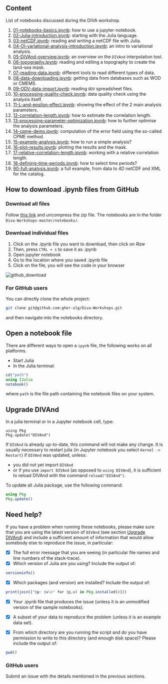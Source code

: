 ## Content

List of notebooks discussed during the DIVA workshop.

1. [01-notebooks-basics.ipynb](01-notebooks-basics.ipynb): how to use a jupyter-notebook.
1. [02-Julia-introduction.ipynb](02-Julia-introduction.ipynb): starting with the Julia language.
1. [03-netCDF.ipynb](03-netCDF.ipynb): reading and writing a netCDF file with Julia.
1. [04-OI-variational-analysis-introduction.ipynb](04-OI-variational-analysis-introduction.ipynb): an intro to variational analysis.
1. [05-DIVAnd-overview.ipynb](05-DIVAnd-overview.ipynb): an overview on the `DIVAnd` interpolation tool.
1. [06-topography.ipynb](06-topography.ipynb): reading and editing a topography to create the land-sea mask.
1. [07-reading-data.ipynb](07-reading-data.ipynb): different tools to read different types of data.
1. [08-data-downloading.ipynb](08-data-downloading.ipynb): getting data from databases such as WOD or CMEMS.
1. [09-ODV-data-import.ipynb](09-ODV-data-import.ipynb): reading `ODV` spreadsheet files.
1. [10-processing-quality-check.ipynb](10-processing-quality-check.ipynb): data quality check using the analysis itself.
1. [11-L-and-epsilon-effect.ipynb](11-L-and-epsilon-effect.ipynb): showing the effect of the 2 main analysis parameters.
1. [12-correlation-length.ipynb](12-correlation-length.ipynb): how to estimate the correlation length.
1. [13-processing-parameter-optimization.ipynb](13-processing-parameter-optimization.ipynb): how to further optimise the analysis parameters. 
1. [14-cpme-demo.ipynb](14-cpme-demo.ipynb): computation of the error field using the so-called CPME method.
1. [15-example-analysis.ipynb](15-example-analysis.ipynb): how to run a simple analysis?
1. [16-plot-results.ipynb](16-plot-results.ipynb): plotting the results and the mask.
1. [17-relative-correlation-length.ipynb](17-relative-correlation-length.ipynb): working with a relative correlation length.
1.	[18-defining-time-periods.ipynb](18-defining-time-periods.ipynb): how to select time periods?
1.	[90-full-analysis.ipynb](90-full-analysis.ipynb): a full example, from data to 4D netCDF and XML for the catalog.


## How to download .ipynb files from GitHub

### Download all files

Follow [this link](https://github.com/gher-ulg/Diva-Workshops/archive/master.zip) and uncompress the zip file.
The notebooks are in the folder `Diva-Workshops-master/notebooks/`.

### Download individual files
1. Click on the .ipynb file you want to download, then click on *Raw*
2. Then, press `CTRL + s` to save it as .ipynb
3. Open jupyter notebook
4. Go to the location where you saved .ipynb file
5. Click on the file, you will see the code in your browser

![github_download](https://user-images.githubusercontent.com/11868914/36780897-9db97b3a-1c74-11e8-8278-42b61fa0b57f.png)


### For GitHub users

You can directly clone the whole project:
```bash
git clone git@github.com:gher-ulg/Diva-Workshops.git
```
and then navigate into the notebooks directory.

## Open a notebook file

There are different ways to open a `ipynb` file, the following works on all platforms.

* Start Julia
* In the Julia terminal:

```julia
cd("path")
using IJulia
notebook()
```

where `path` is the file path containing the notebook files on your system.

## Upgrade DIVAnd

In a julia terminal or in a Jupyter notebook cell, type:

```julia-repl
using Pkg
Pkg.update("DIVAnd")
```

If `DIVAnd` is already up-to-date, this command will not make any change.
It is usually necessary to restart julia (in Jupyter notebook you select `Kernel -> Restart`) if `DIVAnd` was updated, unless:
  * you did not yet import `DIVAnd`
  * or if you use `import DIVAnd` (as opposed to `using DIVAnd`), it is sufficient to reload DIVAnd with the command `reload("DIVAnd")`.

To update all Julia package, use the following command:

```julia
using Pkg
Pkg.update()
```
## Need help?

If you have a problem when running these notebooks, please make sure that you are using the latest version of `DIVAnd` (see section [Upgrade DIVAnd](#upgrade-DIVAnd)) and include a sufficient amount of information that would allow somebody else to reproduce the issue, in particular:

- [x] The full error message that you are seeing (in particular file names and line numbers of the stack-trace).
- [x] Which version of Julia are you using? Include the output of:

```julia
versioninfo()
```
- [x] Which packages (and version) are installed? Include the output of:

```julia
print(join(["$p: $v\n" for (p,v) in Pkg.installed()]))
```
- [x] Your .ipynb file that produces the issue (unless it is an unmodified version of the sample notebooks).
- [x] A subset of your data to reproduce the problem (unless it is an example data set).

- [x] From which directory are you running the script and do you have permission to write to this directory (and enough disk space)? Please include the output of:

```julia
pwd()
```

### GitHub users

Submit an issue with the details mentioned in the previous sections.

<!--  LocalWords:  ODV JMB lon ipynb GitHub ctrl jupyter
 -->
<!--  LocalWords:  DIVAnd julia versioninfo pwd
 -->
